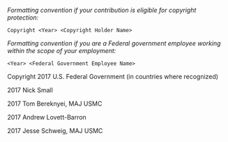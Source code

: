 
*Formatting convention if your contribution is eligible for copyright protection:*
```
Copyright <Year> <Copyright Holder Name>
```
*Formatting convention if you are a Federal government employee working within the scope of your employment:*
```
<Year> <Federal Government Employee Name>
````

Copyright 2017 U.S. Federal Government (in countries where recognized)

2017 Nick Small

2017 Tom Bereknyei, MAJ USMC

2017 Andrew Lovett-Barron

2017 Jesse Schweig, MAJ USMC
